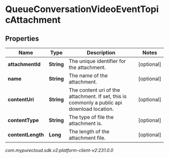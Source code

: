 # QueueConversationVideoEventTopicAttachment


## Properties

| Name | Type | Description | Notes |
| ------------ | ------------- | ------------- | ------------- |
| **attachmentId** | **String** | The unique identifier for the attachment. |  [optional] |
| **name** | **String** | The name of the attachment. |  [optional] |
| **contentUri** | **String** | The content uri of the attachment. If set, this is commonly a public api download location. |  [optional] |
| **contentType** | **String** | The type of file the attachment is. |  [optional] |
| **contentLength** | **Long** | The length of the attachment file. |  [optional] |




_com.mypurecloud.sdk.v2:platform-client-v2:231.0.0_
